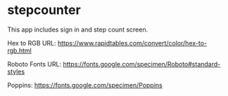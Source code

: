 # stepcounter

This app includes sign in and step count screen.

Hex to RGB URL: https://www.rapidtables.com/convert/color/hex-to-rgb.html

Roboto Fonts URL: https://fonts.google.com/specimen/Roboto#standard-styles

Poppins: https://fonts.google.com/specimen/Poppins

